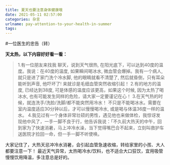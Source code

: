 ```yaml
---
title: 夏天也要注意身体健康哦
date: 2021-05-11 02:57:00
categories: 杂言
urlname: pay-attention-to-your-health-in-summer
tags:
---
```

<!--markdown-->#一位医生的忠告（转）

**天太热，以下内容好好看一看：**


>1.有一位朋友来找我 聊天，说到天气很热, 在阳光底下，可以达到40度的温度。我说：在40度的温度, 如果瞬间喝冰水, 微血管会爆掉。我有一个病人, 就只是进了家门洗个冷水脚, 他的眼睛就看不清楚了, 然后就昏倒，只有耳朵能听到声音, 他吓坏了! 来就诊是毛细血管突然收缩引起！
>2.有的地方的温度, 已经达到38度, 可是体感的温度应该更高，如果这个时候, 因为太热了喝冰水, 也有可能发生同样的危险，请大家一定要谨记在心！
>3.在天气热的时候，就连洗手/洗脸/洗脚/都不能突然用冷水！ 不只是不能喝冰水。需要在室内温度适应30分钟以后，才可以慢慢喝冷水, 或是喝与体温36度一样的温水。
>4.我见过有一个身体非常壮硕的男性，遇见他也来做体检，我惊讶发现他中风了，一手一脚不良于行，他告诉我说：「不久前大热天的中午，回到家为了快速消暑，马上冲冷水澡，当下觉得嘴巴合不起来，立刻叫救护车送医院才捡回一命，但一手一脚不听使唤。

大家记住了，大热天忌冲冷水消暑，会引起血管急速收缩，转给家里的小孩、大人都要注意一下！
最近天气异常，太热喝冷水/饮料，也不适合大口狂饮，宜用吸管慢慢饮用降温，多注意总是好的。